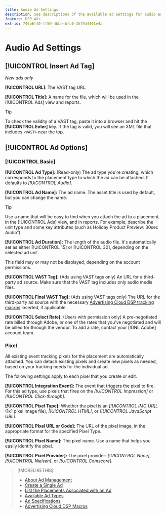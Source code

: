 ```yaml
---
title: Audio Ad Settings
description: See descriptions of the available ad settings for audio ads.
feature: DSP Ads
exl-id: 746b6f40-ff59-4bbe-bfc0-3579d4461e4a
---
```

# Audio Ad Settings

## [!UICONTROL Insert Ad Tag]

*New ads only*

**[!UICONTROL URL]**: The VAST tag URL.

**[!UICONTROL Title]**: A name for the file, which will be used in the [!UICONTROL Ads] view and reports.

>[!TIP]
>
> To check the validity of a VAST tag, paste it into a browser and hit the **[!UICONTROL Enter]** key. If the tag is valid, you will see an XML file that includes `<VAST>` near the top.

## [!UICONTROL Ad Options]

### [!UICONTROL Basic]

**[!UICONTROL Ad Type]:** (Read-only) The ad type you're creating, which corresponds to the placement type to which the ad can be attached. It defaults to *[!UICONTROL Audio]*.

**[!UICONTROL Ad Name]:** The ad name. The asset title is used by default, but you can change the name.

>[!TIP]
>
> Use a name that will be easy to find when you attach the ad to a placement, in the [!UICONTROL Ads] view, and in reports. For example, describe the unit type and some key attributes (such as Holiday Product Preview: 30sec Audio”).

**[!UICONTROL Ad Duration]:** The length of the audio file. It's automatically set as either [!UICONTROL 15] or [!UICONTROL 30], depending on the selected ad unit.

This field may or may not be displayed, depending on the account permissions.

**[!UICONTROL VAST Tag]:** (Ads using VAST tags only) An URL for a third-party ad source. Make sure that the VAST tag includes only audio media files.

**[!UICONTROL Final VAST Tag]:** (Ads using VAST tags only) The URL for the third-party ad source with the necessary [Advertising Cloud DSP tracking macros](/help/dsp/campaign-management/macros.md) inserted, if applicable.

**[!UICONTROL Select Rate]:** (Users with permission only) A pre-negotiated rate billed through Adobe, or one of the rates that you've negotiated and will be billed for through the vendor. To add a rate, contact your [!DNL Adobe] account team.

### Pixel

All existing event tracking pixels for the placement are automatically attached. You can detach existing pixels and create new pixels as needed, based on your tracking needs for the individual ad.

The following settings apply to each pixel that you create or edit.

**[!UICONTROL Integration Event]:** The event that triggers the pixel to fire. For this ad type, use pixels that fires on the *[!UICONTROL Impression]* or *[!UICONTROL Click-through]*.

**[!UICONTROL Pixel Type]:** Whether the pixel is an *[!UICONTROL IMG UR]L* (1x1 pixel image file), *[!UICONTROL HTML]*, or *[!UICONTROL JavaScript URL]*.

**[!UICONTROL Pixel URL or Code]:** The URL of the pixel image, in the appropriate format for the specified Pixel Type.

**[!UICONTROL Pixel Name]:** The pixel name. Use a name that helps you easily identify the pixel.

**[!UICONTROL Pixel Provider]:** The pixel provider: *[!UICONTROL None]*, *[!UICONTROL Nielsen]*, or *[!UICONTROL Comscore]*.

>[!MORELIKETHIS]
>
>* [About Ad Management](ad-about.md)
>* [Create a Single Ad](ad-create.md)
>* [List the Placements Associated with an Ad](/help/dsp/campaign-management/ads/ad-list-placements.md)
>* [Available Ad Types](ad-types.md)
>* [Ad Specifications](/help/dsp/assets/ad-specs.pdf)
>* [Advertising Cloud DSP Macros](/help/dsp/campaign-management/macros.md)
